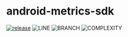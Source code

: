 # android-metrics-sdk
[![release](https://github.com/promotedai/android-metrics-sdk/actions/workflows/release.yml/badge.svg?branch=main)](https://github.com/promotedai/android-metrics-sdk/actions/workflows/release.yml)
![LINE](https://img.shields.io/badge/line--coverage-73%25-yellow.svg)
![BRANCH](https://img.shields.io/badge/branch--coverage-59%25-orange.svg)
![COMPLEXITY](https://img.shields.io/badge/complexity-2.03-brightgreen.svg)